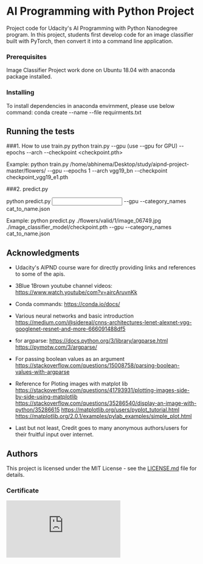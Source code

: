 # AI Programming with Python Project

Project code for Udacity's AI Programming with Python Nanodegree program. In this project, students first develop code for an image classifier built with PyTorch, then convert it into a command line application.

### Prerequisites
Image Classifier Project work done on Ubuntu 18.04 with anaconda package installed.

### Installing
To install dependencies in anaconda envirnment, please use below command: 
conda create --name <env> --file requirments.txt

## Running the tests
###1. How to use train.py
python train.py <Data Set Dir Absolute Path> --gpu (use --gpu for GPU) --epochs <Number> --arch <Architecture Name> --checkpoint <checkpoint.pth> 

Example:
python train.py /home/abhinema/Desktop/study/aipnd-project-master/flowers/ --gpu --epochs 1 --arch vgg19_bn --checkpoint checkpoint_vgg19_e1.pth 

###2. predict.py

python predict.py <Input Flower Name> <Classifier Name with Path> --gpu --category_names cat_to_name.json

Example:
python predict.py ./flowers/valid/1/image_06749.jpg ./image_classifier_model/checkpoint.pth --gpu --category_names cat_to_name.json

## Acknowledgments
 - Udacity's AIPND course ware for directly providing links and references to some of the apis.

 - 3Blue 1Brown youtube channel videos:
    https://www.watch.youtube/com?v=aircAruvnKk 

 - Conda commands: 
    https://conda.io/docs/

 - Various neural networks and basic introduction
    https://medium.com/@sidereal/cnns-architectures-lenet-alexnet-vgg-googlenet-resnet-and-more-666091488df5   

 - for argparse:
    https://docs.python.org/3/library/argparse.html
    https://pymotw.com/3/argparse/
   
 - For passing boolean values as an argument 
     https://stackoverflow.com/questions/15008758/parsing-boolean-values-with-argparse

 - Reference for Ploting images with matplot lib
     https://stackoverflow.com/questions/41793931/plotting-images-side-by-side-using-matplotlib
     https://stackoverflow.com/questions/35286540/display-an-image-with-python/35286615
     https://matplotlib.org/users/pyplot_tutorial.html
     https://matplotlib.org/2.0.1/examples/pylab_examples/simple_plot.html
     
 - Last but not least, Credit goes to many anonymous authors/users for their fruitful input over internet. 
 
 ## Authors

This project is licensed under the MIT License - see the [LICENSE.md](https://github.com/abhinema/Image-Classifier/blob/master/LICENSE) file for details.

### Certificate
![alt text](https://raw.githubusercontent.com/abhinema/Image-Classifier/blob/master/Udacity_Certificate.pdf)
